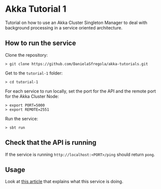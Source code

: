 # Akka Tutorial 1
Tutorial on how to use an Akka Cluster Singleton Manager to deal with background processing in a service oriented architecture.

## How to run the service
Clone the repository:
```
> git clone https://github.com/DanielaSfregola/akka-tutorials.git
```

Get to the `tutorial-1` folder:
```
> cd tutorial-1
```
For each service to run locally, set the port for the API and the remote port for the Akka Cluster Node:
```
> export PORT=5000
> export REMOTE=2551
```
Run the service:
```
> sbt run
```
## Check that the API is running
If the service is running `http://localhost:<PORT>/ping` should return `pong`.

## Usage
Look at [this article](http://danielasfregola.com/2016/02/21/background-processing-with-akka-cluster-singletonclustermanager/) that explains what this service is doing.
